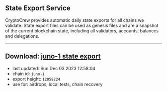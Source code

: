 ## State Export Service
CryptoCrew provides automatic daily state exports for all chains we validate. State export files can be used as genesis files and are a snapshot of the current blockchain state, including all validators, accounts, balances and delegations.

---
**Download: [juno-1 state export](https://dl.ccvalidators.com/SERVICE/juno/juno-1_export_12058224.json)**
---

- last updated: Sun Dec 03 2023 12:58:04
- chain id: `juno-1`
- export height: `12058224`
- use for: airdrops, local tests, chain recovery
